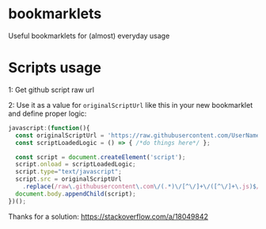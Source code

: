# bookmarklets
Useful bookmarklets for (almost) everyday usage

# Scripts usage
1: Get github script raw url

2: Use it as a value for `originalScriptUrl` like this in your new bookmarklet and define proper logic:

```javascript
javascript:(function(){
  const originalScriptUrl = 'https://raw.githubusercontent.com/UserName/ProjectName/BranchName/script.js';
  const scriptLoadedLogic = () => { /*do things here*/ };

  const script = document.createElement('script');
  script.onload = scriptLoadedLogic;
  script.type="text/javascript";
  script.src = originalScriptUrl
    .replace(/raw\.githubusercontent\.com\/(.*)\/[^\/]+\/([^\/]+\.js)$/, 'cdn.jsdelivr.net/gh/$1@latest/$2');
  document.body.appendChild(script);
})();
```

Thanks for a solution: https://stackoverflow.com/a/18049842
